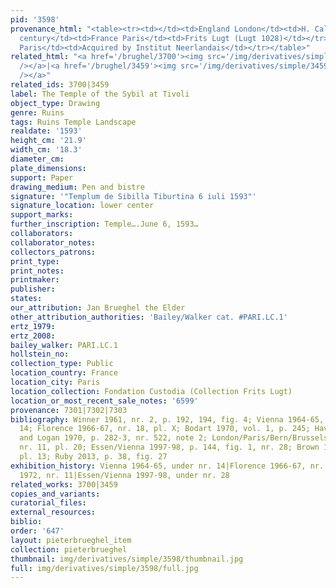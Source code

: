 ```yaml
---
pid: '3598'
provenance_html: "<table><tr><td></td><td>England London</td><td>H. Calmann</td></tr><tr><td>20th
  century</td><td>France Paris</td><td>Frits Lugt (Lugt 1028)</td></tr><tr><td>1953</td><td>France
  Paris</td><td>Acquired by Institut Neerlandais</td></tr></table>"
related_html: "<a href='/brughel/3700'><img src='/img/derivatives/simple/3700/thumbnail.jpg'
  /></a>|<a href='/brughel/3459'><img src='/img/derivatives/simple/3459/thumbnail.jpg'
  /></a>"
related_ids: 3700|3459
label: The Temple of the Sybil at Tivoli
object_type: Drawing
genre: Ruins
tags: Ruins Temple Landscape
realdate: '1593'
height_cm: '21.9'
width_cm: '18.3'
diameter_cm: 
plate_dimensions: 
support: Paper
drawing_medium: Pen and bistre
signature: '"Templum de Sibilla Tiburtina 6 iuli 1593"'
signature_location: lower center
support_marks: 
further_inscription: Temple….June 6, 1593…
collaborators: 
collaborator_notes: 
collectors_patrons: 
print_type: 
print_notes: 
printmaker: 
publisher: 
states: 
our_attribution: Jan Brueghel the Elder
other_attribution_authorities: 'Bailey/Walker cat. #PARI.LC.1'
ertz_1979: 
ertz_2008: 
bailey_walker: PARI.LC.1
hollstein_no: 
collection_type: Public
location_country: France
location_city: Paris
location_collection: Fondation Custodia (Collection Frits Lugt)
location_or_most_recent_sale_notes: '6599'
provenance: 7301|7302|7303
bibliography: Winner 1961, nr. 2, p. 192, 194, fig. 4; Vienna 1964-65, p. 32, nr.
  14; Florence 1966-67, nr. 18, pl. X; Bodart 1970, vol. 1, p. 245; Haverkamp-Begemann
  and Logan 1970, p. 282-3, nr. 522, note 2; London/Paris/Bern/Brussels 1972, p. 14-5,
  nr. 11, pl. 20; Essen/Vienna 1997-98, p. 144, fig. 1, nr. 28; Brown 1982, p. 370,
  pl. 13; Ruby 2013, p. 38, fig. 27
exhibition_history: Vienna 1964-65, under nr. 14|Florence 1966-67, nr. 18|London/Paris/Bern/Brussels
  1972, nr. 11|Essen/Vienna 1997-98, under nr. 28
related_works: 3700|3459
copies_and_variants: 
curatorial_files: 
external_resources: 
biblio: 
order: '647'
layout: pieterbrueghel_item
collection: pieterbrueghel
thumbnail: img/derivatives/simple/3598/thumbnail.jpg
full: img/derivatives/simple/3598/full.jpg
---
```


